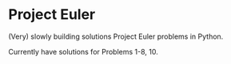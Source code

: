 # Project Euler
(Very) slowly building solutions Project Euler problems in Python.

Currently have solutions for Problems 1-8, 10. 
